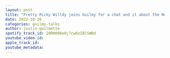 ```yaml
---
layout: post
title: "Pretty Ricky Willdy joins Guilmy for a chat and it about the Nov 5th Charity Show for Arthur Caulfield"
date: 2022-10-26
categories: guilmy-talks
author: justin-guilmette
spotify_track_id: 28RH00Ae0j7cw6oIBlSWBd
youtube_video_id: 
apple_track_id: 
youtube_metadata: 
---
```

